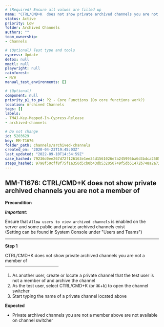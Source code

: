 ```yaml
---
# (Required) Ensure all values are filled up
name: "CTRL/CMD+K  does not show private archived channels you are not a member of"
status: Active
priority: Low
folder: Archived Channels
authors: ""
team_ownership: 
- Channels

# (Optional) Test type and tools
cypress: Update
detox: null
mmctl: null
playwright: null
rainforest: 
- N/A
manual_test_environments: []

# (Optional)
component: null
priority_p1_to_p4: P2 - Core Functions (Do core functions work?)
location: Archived Channels
tags: []
labels: 
- TM4J-Key-Mapped-In-Cypress-Release
- archived-channels

# Do not change
id: 5203629
key: MM-T1676
folder_path: channels/archived-channels
created_on: "2020-04-23T19:45:03Z"
last_updated: "2022-09-10T14:54:59Z"
case_hashed: 79236d0ee267d72f126163e1ee34d1561026e7a245995ba6d3bdca2505f424fa5d664713d83165a4d60b43ee9342658c
steps_hashed: 9798f50cff8f75f1a350d5cb0b43db532050749f5db51472b748a2a7210afac859caa389e19aa045688d1df47b594878
---
```


## MM-T1676: CTRL/CMD+K does not show private archived channels you are not a member of

**Precondition**

_**Important:**_

Ensure that `Allow users to view archived channels` is enabled on the server and some public and private archived channels exist\
(Setting can be found in System Console under "Users and Teams")

---

**Step 1**

CTRL/CMD+K does not show private archived channels you are not a member of\
–––––––––––––––––––––––––

1. As another user, create or locate a private channel that the test user is not a member of and archive the channel
2. As the test user, select CTRL/CMD+K (or ⌘+k) to open the channel switcher
3. Start typing the name of a private channel located above

**Expected**

- Private archived channels you are not a member above are not available on channel switcher
